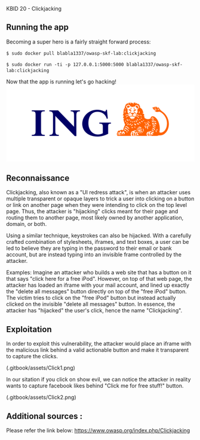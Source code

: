 KBID 20 - Clickjacking

## Running the app

Becoming a super hero is a fairly straight forward process:

```
$ sudo docker pull blabla1337/owasp-skf-lab:clickjacking
```

```text
$ sudo docker run -ti -p 127.0.0.1:5000:5000 blabla1337/owasp-skf-lab:clickjacking
```

Now that the app is running let's go hacking!
![Docker image and write-ip thanks to ING!](.gitbook/assets/ING_Primary_Logo.png)

 
## Reconnaissance

Clickjacking, also known as a "UI redress attack", is when an attacker uses multiple transparent or opaque layers to trick a user into clicking on a button or link on another page when they were intending to click on the top level page. Thus, the attacker is "hijacking" clicks meant for their page and routing them to another page, most likely owned by another application, domain, or both.

Using a similar technique, keystrokes can also be hijacked. With a carefully crafted combination of stylesheets, iframes, and text boxes, a user can be led to believe they are typing in the password to their email or bank account, but are instead typing into an invisible frame controlled by the attacker.

Examples:
Imagine an attacker who builds a web site that has a button on it that says "click here for a free iPod". However, on top of that web page, the attacker has loaded an iframe with your mail account, and lined up exactly the "delete all messages" button directly on top of the "free iPod" button. The victim tries to click on the "free iPod" button but instead actually clicked on the invisible "delete all messages" button. In essence, the attacker has "hijacked" the user's click, hence the name "Clickjacking".

## Exploitation

In order to exploit this vulnerability, the attacker would place an iframe with the malicious link behind a valid actionable button and make it transparent to capture the clicks.

(.gitbook/assets/Click1.png)

In our sitation if you click on show evil, we can notice the attacker in reality wants to capture facebook likes behind "Click me for free stuff!" button.

(.gitbook/assets/Click2.png)

## Additional sources : 

Please refer the link below:
https://www.owasp.org/index.php/Clickjacking
